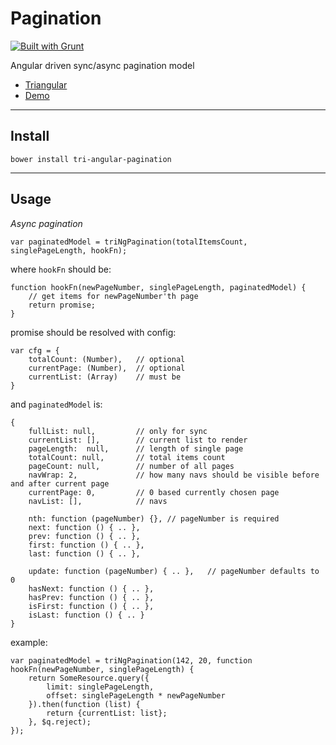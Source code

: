 Pagination
==========

[![Built with Grunt](https://cdn.gruntjs.com/builtwith.png)](http://gruntjs.com/)

Angular driven sync/async pagination model

* [Triangular](http://triangular.io)
* [Demo](http://jsfiddle.net/ulfryk/9m338rpm/)

***

Install
-------

```
bower install tri-angular-pagination
```

***

Usage
-----

*Async pagination*

```
var paginatedModel = triNgPagination(totalItemsCount, singlePageLength, hookFn);
```

where `hookFn` should be:

```
function hookFn(newPageNumber, singlePageLength, paginatedModel) {
    // get items for newPageNumber'th page
    return promise;
}
```

promise should be resolved with config:

```
var cfg = {
    totalCount: (Number),   // optional
    currentPage: (Number),  // optional
    currentList: (Array)    // must be
}
```

and `paginatedModel` is:

```
{
    fullList: null,         // only for sync
    currentList: [],        // current list to render
    pageLength:  null,      // length of single page
    totalCount: null,       // total items count
    pageCount: null,        // number of all pages
    navWrap: 2,             // how many navs should be visible before and after current page
    currentPage: 0,         // 0 based currently chosen page
    navList: [],            // navs
    
    nth: function (pageNumber) {}, // pageNumber is required
    next: function () { .. },
    prev: function () { .. },
    first: function () { .. },
    last: function () { .. },
    
    update: function (pageNumber) { .. },   // pageNumber defaults to 0
    hasNext: function () { .. },
    hasPrev: function () { .. },
    isFirst: function () { .. },
    isLast: function () { .. }
}
````

example:

```
var paginatedModel = triNgPagination(142, 20, function hookFn(newPageNumber, singlePageLength) {
    return SomeResource.query({
        limit: singlePageLength,
        offset: singlePageLength * newPageNumber
    }).then(function (list) {
        return {currentList: list};
    }, $q.reject);
});
```

